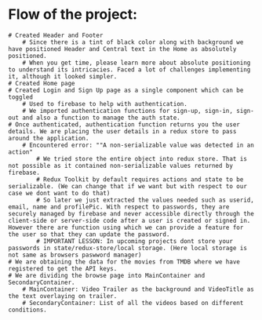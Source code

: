 # Flow of the project:
    # Created Header and Footer
        # Since there is a tint of black color along with background we have positioned Header and Central text in the Home as absolutely positioned.
        # When you get time, please learn more about absolute positioning to understand its intricacies. Faced a lot of challenges implementing it, although it looked simpler.
    # Created Home page
    # Created Login and Sign Up page as a single component which can be toggled
        # Used to firebase to help with authentication.  
        # We imported authentication functions for sign-up, sign-in, sign-out and also a function to manage the auth state.
    # Once authenticated, authentication function returns you the user details. We are placing the user details in a redux store to pass around the application.  
        # Encountered error: ""A non-serializable value was detected in an action" 
            # We tried store the entire object into redux store. That is not possible as it contained non-serializable values returned by firebase.
            # Redux Toolkit by default requires actions and state to be serializable. (We can change that if we want but with respect to our case we dont want to do that)
            # So later we just extracted the values needed such as userid, email, name and profilePic. With respect to passwords, they are securely managed by firebase and never accessible directly through the client-side or server-side code after a user is created or signed in. However there are function using which we can provide a feature for the user so that they can update the password.
            # IMPORTANT LESSON: In upcoming projects dont store your passwords in state/redux-store/local storage. (Here local storage is not same as browsers paswword manager)
    # We are obtaining the data for the movies from TMDB where we have registered to get the API keys.
    # We are dividing the browse page into MainContainer and SecondaryContainer.
        # MainContainer: Video Trailer as the background and VideoTitle as the text overlaying on trailer.
        # SecondaryContainer: List of all the videos based on different conditions.